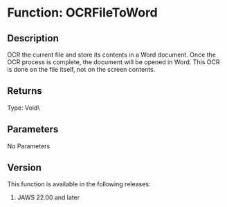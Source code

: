 # Function: OCRFileToWord

## Description

OCR the current file and store its contents in a Word document. Once the
OCR process is complete, the document will be opened in Word. This OCR
is done on the file itself, not on the screen contents.

## Returns

Type: Void\

## Parameters

No Parameters

## Version

This function is available in the following releases:

1.  JAWS 22.00 and later

